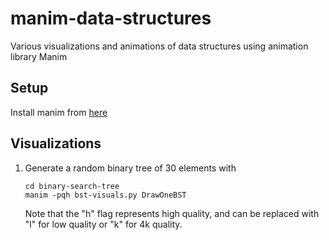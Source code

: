 # manim-data-structures
Various visualizations and animations of data structures using animation library Manim

## Setup
Install manim from [here](https://www.manim.community/)

## Visualizations
1. Generate a random binary tree of 30 elements with 
   ```
   cd binary-search-tree
   manim -pqh bst-visuals.py DrawOneBST
   ```
   Note that the "h" flag represents high quality, and can be replaced with "l" for low quality or "k" for 4k quality.
   